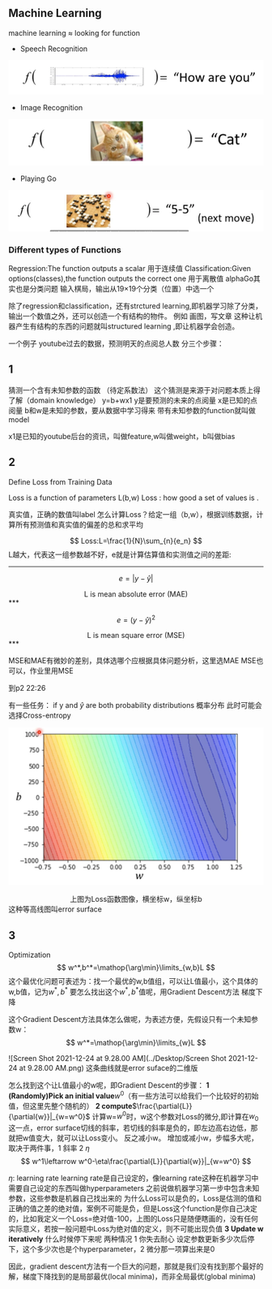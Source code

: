 ## Machine Learning

machine learning ≈ looking for function

* Speech Recognition

![Screen Shot 2021-12-20 at 2.11.16 PM](https://raw.githubusercontent.com/lunnche/picgo-image/main/Screen%20Shot%202021-12-20%20at%202.11.16%20PM.png)

* Image Recognition

![Screen Shot 2021-12-20 at 2.11.42 PM](https://raw.githubusercontent.com/lunnche/picgo-image/main/Screen%20Shot%202021-12-20%20at%202.11.42%20PM.png)

* Playing Go

![Screen Shot 2021-12-20 at 2.12.08 PM](https://raw.githubusercontent.com/lunnche/picgo-image/main/Screen%20Shot%202021-12-20%20at%202.12.08%20PM.png)

### Different types of Functions
Regression:The function outputs a scalar 用于连续值 
Classification:Given options(classes),the function outputs the correct one 用于离散值
alphaGo其实也是分类问题 输入棋局，输出从19×19个分类（位置）中选一个

除了regression和classification，还有strctured learning,即机器学习除了分类，输出一个数值之外，还可以创造一个有结构的物件。
例如 画图，写文章 这种让机器产生有结构的东西的问题就叫structured learning
,即让机器学会创造。

一个例子 youtube过去的数据，预测明天的点阅总人数
分三个步骤：

## 1
猜测一个含有未知参数的函数 （待定系数法） 这个猜测是来源于对问题本质上得了解（domain knowledge）
    y=b+wx1       y是要预测的未来的点阅量    x是已知的点阅量
    b和w是未知的参数，要从数据中学习得来
带有未知参数的function就叫做model

x1是已知的youtube后台的资讯，叫做feature,w叫做weight，b叫做bias

## 2 
Define Loss from Training Data

Loss is a function of parameters  L(b,w)
Loss : how good a set of values is .

真实值，正确的数值叫label   怎么计算Loss？给定一组（b,w），根据训练数据，计算所有预测值和真实值的偏差的总和求平均

$$
Loss:L=\frac{1}{N}\sum_{n}{e_n}
$$
L越大，代表这一组参数越不好，e就是计算估算值和实测值之间的差距:

***

$$
e=\left|y-\widehat{y}\right|        
$$
<center>L is mean absolute error (MAE)</center>
***

$$
e=(y-\widehat{y})^2
$$
<center>L is mean square error (MSE)</center>
***

MSE和MAE有微妙的差别，具体选哪个应根据具体问题分析，这里选MAE
MSE也可以，作业里用MSE

到p2 22:26

有一些任务：
if y and $\widehat{y}$ are both probability distributions 概率分布
此时可能会选择Cross-entropy

![Screen Shot 2021-12-24 at 9.10.01 AM](https://raw.githubusercontent.com/lunnche/picgo-image/main/Screen%20Shot%202021-12-24%20at%209.10.01%20AM.png)
<center>上图为Loss函数图像，横坐标w，纵坐标b</center>
这种等高线图叫error surface

## 3
Optimization
$$
w^*,b^*=\mathop{\arg\min}\limits_{w,b}L
$$
这个最优化问题可表述为：找一个最优的w,b值组，可以让L值最小，这个具体的w,b值，记为$w^*,b^*$
要怎么找出这个$w^*,b^*$值呢，用Gradient Descent方法 梯度下降

这个Gradient Descent方法具体怎么做呢，为表述方便，先假设只有一个未知参数w：
$$
w^*=\mathop{\arg\min}\limits_{w}L
$$

![Screen Shot 2021-12-24 at 9.28.00 AM](../Desktop/Screen Shot 2021-12-24 at 9.28.00 AM.png)
这条曲线就是error suface的二维版


怎么找到这个让L值最小的w呢，即Gradient Descent的步骤：
    **1 (Randomly)Pick an initial value**$w^0$（有一些方法可以给我们一个比较好的初始值，但这里先整个随机的）
    **2 compute**$\frac{\partial{L}}{\partial{w}}|_{w=w^0}$ 计算w=$w^0$时，w这个参数对Loss的微分,即计算在$w_0$这一点，error surface切线的斜率，若切线的斜率是负的，即左边高右边低，那就把w值变大，就可以让Loss变小。
    反之减小w。
    增加或减小w，步幅多大呢，取决于两件事，1 斜率 2 $\eta$
    $$
    w^1\leftarrow w^0-\eta\frac{\partial{L}}{\partial{w}}|_{w=w^0}
    $$

$\eta$: learning rate
learning rate是自己设定的，像learning rate这种在机器学习中需要自己设定的东西叫做hyperparameters
之前说做机器学习第一步中包含未知参数，这些参数是机器自己找出来的
为什么Loss可以是负的，Loss是估测的值和正确的值之差的绝对值，案例不可能是负，但是Loss这个function是你自己决定的，比如我定义一个Loss=绝对值-100，上图的Loss只是随便瞎画的，没有任何实际意义，若按一般问题中Loss为绝对值的定义，则不可能出现负值
    **3 Update w iteratively** 什么时候停下来呢 两种情况 1 你失去耐心 设定参数更新多少次后停下，这个多少次也是个hyperparameter，2 微分那一项算出来是0

因此，gradient descent方法有一个巨大的问题，那就是我们没有找到那个最好的解，梯度下降找到的是局部最优(local minima)，而非全局最优(global minima)
